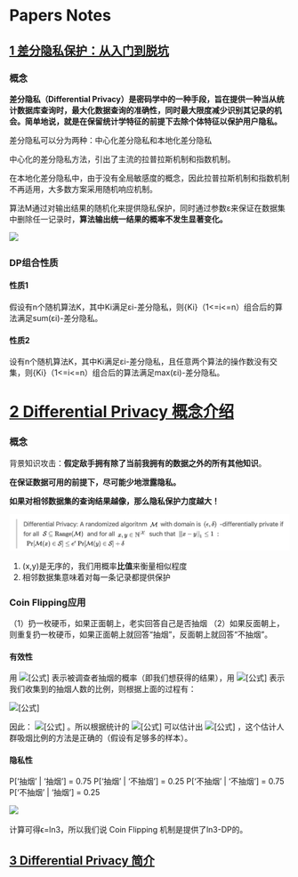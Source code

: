 # Papers Notes

## [1 差分隐私保护：从入门到脱坑](https://www.freebuf.com/articles/database/182906.html)

### 概念

**差分隐私（Differential Privacy）是密码学中的一种手段，旨在提供一种当从统计数据库查询时，最大化数据查询的准确性，同时最大限度减少识别其记录的机会。简单地说，就是在保留统计学特征的前提下去除个体特征以保护用户隐私。**

差分隐私可以分为两种：中心化差分隐私和本地化差分隐私

中心化的差分隐私方法，引出了主流的拉普拉斯机制和指数机制。

在本地化差分隐私中，由于没有全局敏感度的概念，因此拉普拉斯机制和指数机制不再适用，大多数方案采用随机响应机制。

算法M通过对输出结果的随机化来提供隐私保护，同时通过参数ε来保证在数据集中删除任一记录时，**算法输出统一结果的概率不发生显著变化。**

![](https://image.3001.net/images/20180902/1535870884_5b8b87a4174c6.png!small)

### DP组合性质

#### **性质1**

假设有n个随机算法K，其中Ki满足εi-差分隐私，则{Ki}（1<=i<=n）组合后的算法满足sum(εi)-差分隐私。

#### **性质2**

设有n个随机算法K，其中Ki满足εi-差分隐私，且任意两个算法的操作数没有交集，则{Ki}（1<=i<=n）组合后的算法满足max(εi)-差分隐私。

# [2 Differential Privacy 概念介绍](https://zhuanlan.zhihu.com/p/61179516)

### 概念

背景知识攻击：**假定敌手拥有除了当前我拥有的数据之外的所有其他知识**。

**在保证数据可用的前提下，尽可能少地泄露隐私。**

**如果对相邻数据集的查询结果越像，那么隐私保护力度越大！**

![image-20211030102800609](https://raw.githubusercontent.com/Jechin/PicLib/main/image/image-20211030102800609.png)



1. (x,y)是无序的，我们用概率**比值**来衡量相似程度
2. 相邻数据集意味着对每一条记录都提供保护

### Coin Flipping应用

（1）扔一枚硬币，如果正面朝上，老实回答自己是否抽烟
（2）如果反面朝上，则重复扔一枚硬币，如果正面朝上就回答“抽烟”，反面朝上就回答“不抽烟”。

#### 有效性

用 ![[公式]](https://www.zhihu.com/equation?tex=p_a) 表示被调查者抽烟的概率（即我们想获得的结果），用 ![[公式]](https://www.zhihu.com/equation?tex=p_b) 表示我们收集到的抽烟人数的比例，则根据上面的过程有：

![[公式]](https://www.zhihu.com/equation?tex=p_b+%3D+0.5p_a%2B0.25)

因此： ![[公式]](https://www.zhihu.com/equation?tex=Pa%3D2Pb%E2%88%920.5) 。所以根据统计的 ![[公式]](https://www.zhihu.com/equation?tex=p_b) 可以估计出 ![[公式]](https://www.zhihu.com/equation?tex=p_a) ，这个估计人群吸烟比例的方法是正确的（假设有足够多的样本）。

#### 隐私性

P[‘抽烟’ | ‘抽烟’] = 0.75
P[‘抽烟’ | ‘不抽烟’] = 0.25
P[‘不抽烟’ | ‘不抽烟’] = 0.75
P[‘不抽烟’ | ‘抽烟’] = 0.25

![](https://pic4.zhimg.com/80/v2-68cc85e20633eebd85e45b7903152fa3_1440w.png)

计算可得ϵ=ln3，所以我们说 Coin Flipping 机制是提供了ln3-DP的。

## [3 Differential Privacy 简介](https://zhuanlan.zhihu.com/p/139114240)

